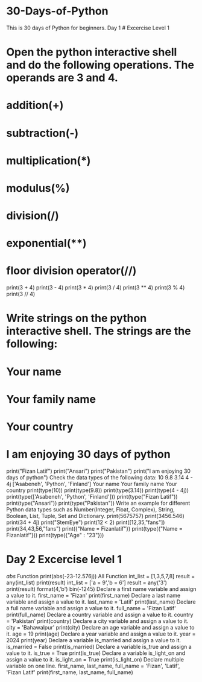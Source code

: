 # 30-Days-of-Python
This is 30 days of Python for beginners.
Day 1 # Excercise Level 1
# Open the python interactive shell and do the following operations. The operands are 3 and 4.
# addition(+)
# subtraction(-)
# multiplication(*)
# modulus(%)
# division(/)
# exponential(**)
# floor division operator(//)
print(3 + 4)
print(3 - 4)
print(3 * 4)
print(3 / 4)
print(3 ** 4)
print(3 % 4)
print(3 // 4)
# Write strings on the python interactive shell. The strings are the following:
# Your name
# Your family name
# Your country
# I am enjoying 30 days of python
print("Fizan Latif")
print("Ansari")
print("Pakistan")
print("I am enjoying 30 days of python")
Check the data types of the following data:
10
9.8
3.14
4 - 4j
['Asabeneh', 'Python', 'Finland']
Your name
Your family name
Your country
print(type(10))
print(type(9.8))
print(type(3.14))
print(type(4 - 4j))
print(type(['Asabeneh', 'Python', 'Finland']))
print(type("Fizan Latif"))
print(type("Ansari"))
print(type("Pakistan"))
Write an example for different Python data types such as Number(Integer, Float, Complex), String, Boolean, List, Tuple, Set and Dictionary.
print(5675757)
print(3456.546)
print(34 + 4j)
print("StemEye")
print(12 < 2)
print([12,35,"fans"])
print(34,43,56,"fans")
print({"Name = Fizanlatif"})
print(type({"Name = Fizanlatif"}))
print(type({"Age" : "23"}))

# Day 2 Excercise level 1
_abs_ Function
print(abs(-23-12.576j))
All Function
int_list = [1,3,5,7,8]
result = any(int_list)
print(result)
int_list = ['a = 9','b = 6']
result = any('3')
print(result)
format(4,'b')
bin(-1245)
Declare a first name variable and assign a value to it.
first_name = 'Fizan'
print(first_name)
Declare a last name variable and assign a value to it.
last_name = 'Latif'
print(last_name)
Declare a full name variable and assign a value to it.
full_name = 'Fizan Latif'
print(full_name)
Declare a country variable and assign a value to it.
country = 'Pakistan'
print(country)
Declare a city variable and assign a value to it.
city = 'Bahawalpur'
print(city)
Declare an age variable and assign a value to it.
age = 19
print(age)
Declare a year variable and assign a value to it.
year = 2024
print(year)
Declare a variable is_married and assign a value to it.
is_married = False
print(is_married)
Declare a variable is_true and assign a value to it.
is_true = True
print(is_true)
Declare a variable is_light_on and assign a value to it.
is_light_on = True
print(is_light_on)
Declare multiple variable on one line.
first_name, last_name, full_name = 'Fizan', 'Latif', 'Fizan Latif'
print(first_name, last_name, full_name)
